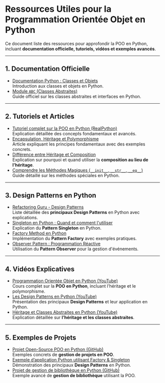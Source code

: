 # **Ressources Utiles pour la Programmation Orientée Objet en Python**  

Ce document liste des ressources pour approfondir la POO en Python, incluant **documentation officielle, tutoriels, vidéos et exemples avancés**.  

---

## **1. Documentation Officielle**

- [Documentation Python : Classes et Objets](https://docs.python.org/3/tutorial/classes.html)  
  Introduction aux classes et objets en Python.  
- [Module `ABC` (Classes Abstraites)](https://docs.python.org/3/library/abc.html)  
  Guide officiel sur les classes abstraites et interfaces en Python.  

---

## **2. Tutoriels et Articles**

- [Tutoriel complet sur la POO en Python (RealPython)](https://realpython.com/python3-object-oriented-programming/)  
  Explication détaillée des concepts fondamentaux et avancés.  
- [Encapsulation, Héritage et Polymorphisme](https://towardsdatascience.com/understanding-python-class-and-object-oriented-programming-a-step-by-step-guide-27b67149c26b)  
  Article expliquant les principes fondamentaux avec des exemples concrets.  
- [Différence entre Héritage et Composition](https://python-patterns.guide/gang-of-four/composition-over-inheritance/)  
  Explication sur pourquoi et quand utiliser la **composition au lieu de l’héritage**.  
- [Comprendre les Méthodes Magiques (`__init__`, `__str__`, `__eq__`)](https://rszalski.github.io/magicmethods/)  
  Guide détaillé sur les méthodes spéciales en Python.  

---

## **3. Design Patterns en Python**

- [Refactoring Guru - Design Patterns](https://refactoring.guru/design-patterns/python)  
  Liste détaillée des **principaux Design Patterns** en Python avec explications.  
- [Singleton en Python : Quand et comment l'utiliser](https://python-patterns.guide/gang-of-four/singleton/)  
  Explication du **Pattern Singleton** en Python.  
- [Factory Method en Python](https://python-patterns.guide/gang-of-four/factory-method/)  
  Implémentation du **Pattern Factory** avec exemples pratiques.  
- [Observer Pattern : Programmation Réactive](https://python-patterns.guide/gang-of-four/observer/)  
  Utilisation du **Pattern Observer** pour la gestion d'événements.  

---

## **4. Vidéos Explicatives**

- [Programmation Orientée Objet en Python (YouTube)](https://www.youtube.com/watch?v=Ej_02ICOIgs)  
  Cours complet sur la **POO en Python**, incluant l’héritage et le polymorphisme.  
- [Les Design Patterns en Python (YouTube)](https://www.youtube.com/watch?v=TvA4F3Pv5gs)  
  Présentation des principaux **Design Patterns** et leur application en Python.  
- [Héritage et Classes Abstraites en Python (YouTube)](https://www.youtube.com/watch?v=5XyG5g5n_1E)  
  Explication détaillée sur **l’héritage et les classes abstraites**.  

---

## **5. Exemples de Projets**

- [Projet Open-Source POO en Python (GitHub)](https://github.com/Codecademy/learn-python3)  
  Exemples concrets de **gestion de projets en POO**.  
- [Exemple d’application Python utilisant Factory & Singleton](https://github.com/faif/python-patterns)  
  Démonstration des principaux **Design Patterns** en Python.  
- [Projet de gestion de bibliothèque en Python (GitHub)](https://github.com/joelibaceta/Library-Management-System-Python)  
  Exemple avancé de **gestion de bibliothèque** utilisant la POO.  
